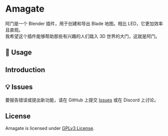 # Amagate

阿门是一个 Blender 插件，用于创建和导出 Blade 地图。相比 LED，它更加效率且直观。  
我希望这个插件能够帮助那些有兴趣的人们踏入 3D 世界的大门，这就是阿门。

## 📖 Usage

## Introduction

## 💡 Issues

要报告错误或提出新功能，请在 GitHub 上提交 [Issues](https://github.com/Sryml/amagate/issues) 或在 Discord 上讨论。

## License

Amagate is licensed under [GPLv3 License](LICENSE).
